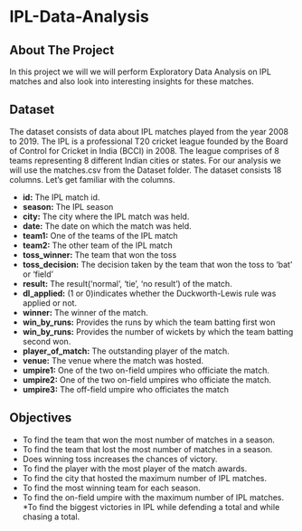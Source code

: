 # IPL-Data-Analysis

## About The Project
In this project we will we will perform Exploratory Data Analysis on IPL matches and also look into interesting insights for these matches.

## Dataset
The dataset consists of data about IPL matches played from the year 2008 to 2019. The IPL is a professional T20 cricket league founded by the Board of Control for Cricket in India (BCCI) in 2008. The league comprises of 8 teams representing 8 different Indian cities or states. For our analysis we will use the matches.csv from the Dataset folder.
The dataset consists 18 columns. Let’s get familiar with the columns.
* __id:__ The IPL match id.
* __season:__ The IPL season
* __city:__ The city where the IPL match was held.
* __date:__ The date on which the match was held.
* __team1:__ One of the teams of the IPL match
* __team2:__ The other team of the IPL match
* __toss_winner:__ The team that won the toss
* __toss_decision:__ The decision taken by the team that won the toss to ‘bat’ or ‘field’
* __result:__ The result(‘normal’, ‘tie’, ‘no result’) of the match.
* __dl_applied:__ (1 or 0)indicates whether the Duckworth-Lewis rule was applied or not.
* __winner:__ The winner of the match.
* __win_by_runs:__ Provides the runs by which the team batting first won
* __win_by_runs:__ Provides the number of wickets by which the team batting second won.
* __player_of_match:__ The outstanding player of the match.
* __venue:__ The venue where the match was hosted.
* __umpire1:__ One of the two on-field umpires who officiate the match.
* __umpire2:__ One of the two on-field umpires who officiate the match.
* __umpire3:__ The off-field umpire who officiates the match

## Objectives
* To find the team that won the most number of matches in a season.
* To find the team that lost the most number of matches in a season.
* Does winning toss increases the chances of victory.
* To find the player with the most player of the match awards.
* To find the city that hosted the maximum number of IPL matches.
* To find the most winning team for each season.
* To find the on-field umpire with the maximum number of IPL matches.
*To find the biggest victories in IPL while defending a total and while chasing a total.

